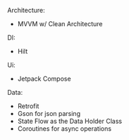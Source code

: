 Architecture:

- MVVM w/ Clean Architecture

DI:

- Hilt

Ui:

- Jetpack Compose

Data:

- Retrofit
- Gson for json parsing
- State Flow as the Data Holder Class
- Coroutines for async operations
